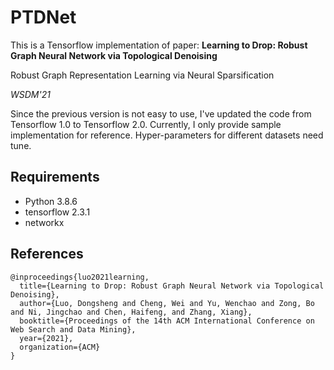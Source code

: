 # PTDNet

This is a Tensorflow implementation of paper: <b>Learning to Drop: Robust Graph Neural Network via Topological Denoising</b>


Robust Graph Representation Learning via Neural Sparsification

<i>WSDM'21</i>

Since the previous version is not easy to use, I've updated the code from Tensorflow 1.0 to Tensorflow 2.0.
Currently, I only provide sample implementation for reference. 
Hyper-parameters for different datasets need tune.

## Requirements
  * Python 3.8.6
  * tensorflow 2.3.1
  * networkx



## References
```
@inproceedings{luo2021learning,
  title={Learning to Drop: Robust Graph Neural Network via Topological Denoising},
  author={Luo, Dongsheng and Cheng, Wei and Yu, Wenchao and Zong, Bo and Ni, Jingchao and Chen, Haifeng, and Zhang, Xiang},
  booktitle={Proceedings of the 14th ACM International Conference on Web Search and Data Mining},
  year={2021},
  organization={ACM}
}
```
